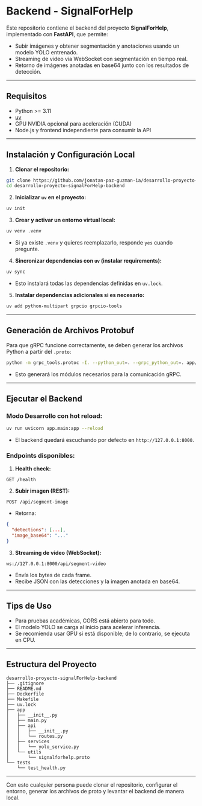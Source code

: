 # Backend - SignalForHelp

Este repositorio contiene el backend del proyecto **SignalForHelp**, implementado con **FastAPI**, que permite:

- Subir imágenes y obtener segmentación y anotaciones usando un modelo YOLO entrenado.
- Streaming de video vía WebSocket con segmentación en tiempo real.
- Retorno de imágenes anotadas en base64 junto con los resultados de detección.

---

## Requisitos

- Python >= 3.11
- [uv](https://pypi.org/project/uv/)
- GPU NVIDIA opcional para aceleración (CUDA)
- Node.js y frontend independiente para consumir la API

---

## Instalación y Configuración Local

1. **Clonar el repositorio:**

```bash
git clone https://github.com/jonatan-paz-guzman-ia/desarrollo-proyecto-signalForHelp-backend.git
cd desarrollo-proyecto-signalForHelp-backend
```

2. **Inicializar `uv` en el proyecto:**

```bash
uv init
```

3. **Crear y activar un entorno virtual local:**

```bash
uv venv .venv
```

- Si ya existe `.venv` y quieres reemplazarlo, responde `yes` cuando pregunte.

4. **Sincronizar dependencias con `uv` (instalar requirements):**

```bash
uv sync
```

- Esto instalará todas las dependencias definidas en `uv.lock`.

5. **Instalar dependencias adicionales si es necesario:**

```bash
uv add python-multipart grpcio grpcio-tools
```

---

## Generación de Archivos Protobuf

Para que gRPC funcione correctamente, se deben generar los archivos Python a partir del `.proto`:

```bash
python -m grpc_tools.protoc -I. --python_out=. --grpc_python_out=. app/utils/signalforhelp.proto
```

- Esto generará los módulos necesarios para la comunicación gRPC.

---

## Ejecutar el Backend

### Modo Desarrollo con hot reload:

```bash
uv run uvicorn app.main:app --reload
```

- El backend quedará escuchando por defecto en `http://127.0.0.1:8000`.

### Endpoints disponibles:

1. **Health check:**

```
GET /health
```

2. **Subir imagen (REST):**

```
POST /api/segment-image
```

- Retorna:
```json
{
  "detections": [...],
  "image_base64": "..."
}
```

3. **Streaming de video (WebSocket):**

```
ws://127.0.0.1:8000/api/segment-video
```

- Envía los bytes de cada frame.
- Recibe JSON con las detecciones y la imagen anotada en base64.

---

## Tips de Uso

- Para pruebas académicas, CORS está abierto para todo.
- El modelo YOLO se carga al inicio para acelerar inferencia.
- Se recomienda usar GPU si está disponible; de lo contrario, se ejecuta en CPU.

---

## Estructura del Proyecto

```
desarrollo-proyecto-signalForHelp-backend
├── .gitignore
├── README.md
├── Dockerfile
├── Makefile
├── uv.lock
├── app
│   ├── __init__.py
│   ├── main.py
│   ├── api
│   │   ├── __init__.py
│   │   └── routes.py
│   ├── services
│   │   └── yolo_service.py
│   └── utils
│       └── signalforhelp.proto
└── tests
    └── test_health.py
```

---

Con esto cualquier persona puede clonar el repositorio, configurar el entorno, generar los archivos de proto y levantar el backend de manera local.